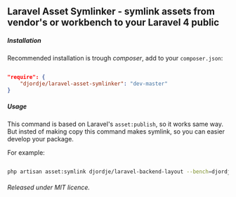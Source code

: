 ## Laravel Asset Symlinker - symlink assets from vendor's or workbench to your Laravel 4 public

##### Installation

Recommended installation is trough *composer*, add to your `composer.json`:

```json

"require": {
	"djordje/laravel-asset-symlinker": "dev-master"
}

```

##### Usage

This command is based on Laravel's `asset:publish`, so it works same way. But insted of making copy this command makes
symlink, so you can easier develop your package.

For example:

```sh

php artisan asset:symlink djordje/laravel-backend-layout --bench=djordje/laravel-backend-layout

```

###### Released under MIT licence.